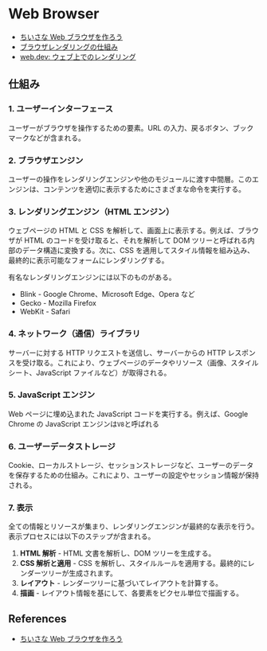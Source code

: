 # Web Browser

- [ちいさな Web ブラウザを作ろう](https://browserbook.shift-js.info)
- [ブラウザレンダリングの仕組み](https://zenn.dev/ak/articles/c28fa3a9ba7edb)
- [web.dev: ウェブ上でのレンダリング](https://web.dev/articles/rendering-on-the-web?hl=ja)

## 仕組み

### 1. ユーザーインターフェース

ユーザーがブラウザを操作するための要素。URL の入力、戻るボタン、ブックマークなどが含まれる。

### 2. ブラウザエンジン

ユーザーの操作をレンダリングエンジンや他のモジュールに渡す中間層。このエンジンは、コンテンツを適切に表示するためにさまざまな命令を実行する。

### 3. レンダリングエンジン（HTML エンジン）

ウェブページの HTML と CSS を解析して、画面上に表示する。例えば、ブラウザが HTML のコードを受け取ると、それを解析して DOM ツリーと呼ばれる内部のデータ構造に変換する。次に、CSS を適用してスタイル情報を組み込み、最終的に表示可能なフォームにレンダリングする。

有名なレンダリングエンジンには以下のものがある。

- Blink - Google Chrome、Microsoft Edge、Opera など
- Gecko - Mozilla Firefox
- WebKit - Safari

### 4. ネットワーク（通信）ライブラリ

サーバーに対する HTTP リクエストを送信し、サーバーからの HTTP レスポンスを受け取る。これにより、ウェブページのデータやリソース（画像、スタイルシート、JavaScript ファイルなど）が取得される。

### 5. JavaScript エンジン

Web ページに埋め込まれた JavaScript コードを実行する。例えば、Google Chrome の JavaScript エンジンは`V8`と呼ばれる

### 6. ユーザーデータストレージ

Cookie、ローカルストレージ、セッションストレージなど、ユーザーのデータを保存するための仕組み。これにより、ユーザーの設定やセッション情報が保持される。

### 7. 表示

全ての情報とリソースが集まり、レンダリングエンジンが最終的な表示を行う。表示プロセスには以下のステップが含まれる。

1. **HTML 解析** - HTML 文書を解析し、DOM ツリーを生成する。
2. **CSS 解析と適用** - CSS を解析し、スタイルルールを適用する。最終的にレンダーツリーが生成されます。
3. **レイアウト** - レンダーツリーに基づいてレイアウトを計算する。
4. **描画** - レイアウト情報を基にして、各要素をピクセル単位で描画する。

## References

- [ちいさな Web ブラウザを作ろう](https://browserbook.shift-js.info/)
